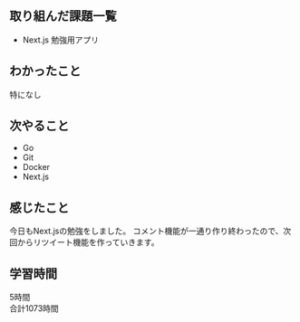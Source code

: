 ## 取り組んだ課題一覧
- Next.js 勉強用アプリ

## わかったこと
特になし

## 次やること
- Go
- Git
- Docker
- Next.js

## 感じたこと
今日もNext.jsの勉強をしました。
コメント機能が一通り作り終わったので、次回からリツイート機能を作っていきます。


## 学習時間
5時間<br />
合計1073時間
